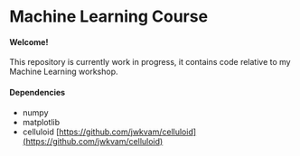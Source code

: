 Machine Learning Course
===

#### Welcome!

This repository is currently work in progress, it contains code relative to my Machine Learning workshop.


#### Dependencies

 - numpy
 - matplotlib
 - celluloid [https://github.com/jwkvam/celluloid](https://github.com/jwkvam/celluloid)